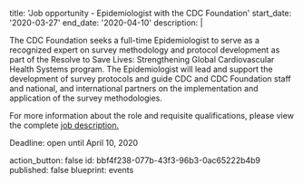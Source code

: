 title: 'Job opportunity - Epidemiologist with the CDC Foundation'
start_date: '2020-03-27'
end_date: '2020-04-10'
description: |
  <p>The CDC Foundation seeks a full-time Epidemiologist to serve as a recognized expert on survey methodology and protocol development as part of the Resolve to Save Lives: Strengthening Global Cardiovascular Health Systems program. The Epidemiologist will lead and support the development of survey protocols and guide CDC and CDC Foundation staff and national, and international partners on the implementation and application of the survey methodologies.
  </p>
  <p>For more information about the role and requisite qualifications, please view the complete <a href="https://workforcenow.adp.com/mascsr/default/mdf/recruitment/recruitment.html?cid=e3932d5d-76d7-4cf9-8aa5-0c23d5c4dbac&ccId=19000101_000001&type=MP&lang=en_US" target="_blank">job description.</a>
  </p>
  <p>Deadline: open until April 10, 2020
  </p>
action_button: false
id: bbf4f238-077b-43f3-96b3-0ac65222b4b9
published: false
blueprint: events
